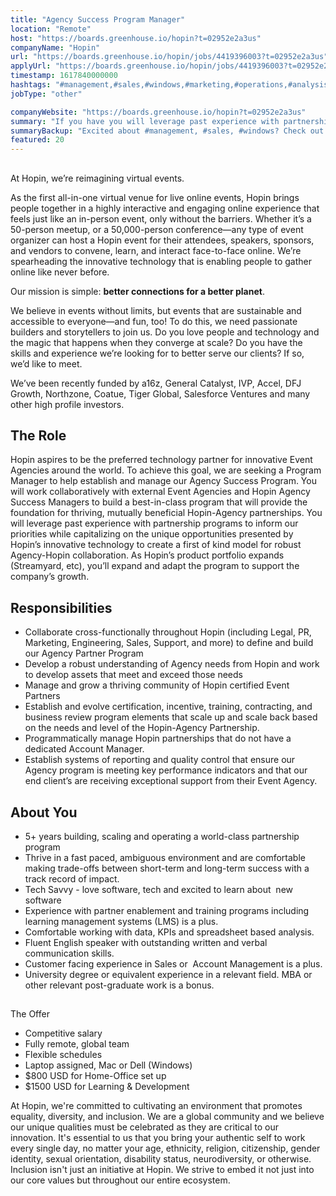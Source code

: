 ```yaml
---
title: "Agency Success Program Manager"
location: "Remote"
host: "https://boards.greenhouse.io/hopin?t=02952e2a3us"
companyName: "Hopin"
url: "https://boards.greenhouse.io/hopin/jobs/4419396003?t=02952e2a3us"
applyUrl: "https://boards.greenhouse.io/hopin/jobs/4419396003?t=02952e2a3us#app"
timestamp: 1617840000000
hashtags: "#management,#sales,#windows,#marketing,#operations,#analysis,#English"
jobType: "other"

companyWebsite: "https://boards.greenhouse.io/hopin?t=02952e2a3us"
summary: "If you have you will leverage past experience with partnership programs to inform our priorities while capitalizing on the unique opportunities presented by Hopin’s innovative technology to create a first of kind model for robust Agency, Hopin has a job opening for an agency success program manager"
summaryBackup: "Excited about #management, #sales, #windows? Check out this job post!"
featured: 20
---
```


## 

At Hopin, we’re reimagining virtual events.

As the first all-in-one virtual venue for live online events, Hopin brings people together in a highly interactive and engaging online experience that feels just like an in-person event, only without the barriers. Whether it’s a 50-person meetup, or a 50,000-person conference—any type of event organizer can host a Hopin event for their attendees, speakers, sponsors, and vendors to convene, learn, and interact face-to-face online. We’re spearheading the innovative technology that is enabling people to gather online like never before.

Our mission is simple: **better connections for a better planet**. 

We believe in events without limits, but events that are sustainable and accessible to everyone—and fun, too! To do this, we need passionate builders and storytellers to join us. Do you love people and technology and the magic that happens when they converge at scale? Do you have the skills and experience we’re looking for to better serve our clients? If so, we’d like to meet.

We’ve been recently funded by a16z, General Catalyst, IVP, Accel, DFJ Growth, Northzone, Coatue, Tiger Global, Salesforce Ventures and many other high profile investors.

## The Role

Hopin aspires to be the preferred technology partner for innovative Event Agencies around the world. To achieve this goal, we are seeking a Program Manager to help establish and manage our Agency Success Program. You will work collaboratively with external Event Agencies and Hopin Agency Success Managers to build a best-in-class program that will provide the foundation for thriving, mutually beneficial Hopin-Agency partnerships. You will leverage past experience with partnership programs to inform our priorities while capitalizing on the unique opportunities presented by Hopin’s innovative technology to create a first of kind model for robust Agency-Hopin collaboration. As Hopin’s product portfolio expands (Streamyard, etc), you’ll expand and adapt the program to support the company’s growth.

## Responsibilities

*   Collaborate cross-functionally throughout Hopin (including Legal, PR, Marketing, Engineering, Sales, Support, and more) to define and build our Agency Partner Program
*   Develop a robust understanding of Agency needs from Hopin and work to develop assets that meet and exceed those needs
*   Manage and grow a thriving community of Hopin certified Event Partners
*   Establish and evolve certification, incentive, training, contracting, and business review program elements that scale up and scale back based on the needs and level of the Hopin-Agency Partnership.
*   Programmatically manage Hopin partnerships that do not have a dedicated Account Manager.
*   Establish systems of reporting and quality control that ensure our Agency program is meeting key performance indicators and that our end client’s are receiving exceptional support from their Event Agency.

## About You

*   5+ years building, scaling and operating a world-class partnership program
*   Thrive in a fast paced, ambiguous environment and are comfortable making trade-offs between short-term and long-term success with a track record of impact.
*   Tech Savvy - love software, tech and excited to learn about  new software
*   Experience with partner enablement and training programs including learning management systems (LMS) is a plus.
*   Comfortable working with data, KPIs and spreadsheet based analysis.
*   Fluent English speaker with outstanding written and verbal communication skills.
*   Customer facing experience in Sales or  Account Management is a plus.
*   University degree or equivalent experience in a relevant field. MBA or other relevant post-graduate work is a bonus.

## 

The Offer

*   Competitive salary
*   Fully remote, global team
*   Flexible schedules
*   Laptop assigned, Mac or Dell (Windows)
*   $800 USD for Home-Office set up
*   $1500 USD for Learning & Development

At Hopin, we're committed to cultivating an environment that promotes equality, diversity, and inclusion. We are a global community and we believe our unique qualities must be celebrated as they are critical to our innovation. It's essential to us that you bring your authentic self to work every single day, no matter your age, ethnicity, religion, citizenship, gender identity, sexual orientation, disability status, neurodiversity, or otherwise. Inclusion isn't just an initiative at Hopin. We strive to embed it not just into our core values but throughout our entire ecosystem.
